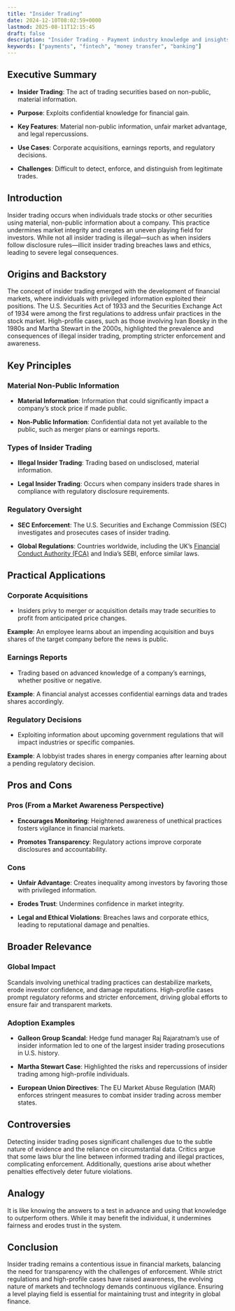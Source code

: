 ```yaml
---
title: "Insider Trading"
date: 2024-12-10T08:02:59+0000
lastmod: 2025-08-11T12:15:45
draft: false
description: "Insider Trading - Payment industry knowledge and insights"
keywords: ["payments", "fintech", "money transfer", "banking"]
---
```


## Executive Summary

- **Insider Trading**: The act of trading securities based on non-public, material information.

- **Purpose**: Exploits confidential knowledge for financial gain.

- **Key Features**: Material non-public information, unfair market advantage, and legal repercussions.

- **Use Cases**: Corporate acquisitions, earnings reports, and regulatory decisions.

- **Challenges**: Difficult to detect, enforce, and distinguish from legitimate trades.

## Introduction

Insider trading occurs when individuals trade stocks or other securities using material, non-public information about a company. This practice undermines market integrity and creates an uneven playing field for investors. While not all insider trading is illegal—such as when insiders follow disclosure rules—illicit insider trading breaches laws and ethics, leading to severe legal consequences.

## Origins and Backstory

The concept of insider trading emerged with the development of financial markets, where individuals with privileged information exploited their positions. The U.S. Securities Act of 1933 and the Securities Exchange Act of 1934 were among the first regulations to address unfair practices in the stock market. High-profile cases, such as those involving Ivan Boesky in the 1980s and Martha Stewart in the 2000s, highlighted the prevalence and consequences of illegal insider trading, prompting stricter enforcement and awareness.

## Key Principles

### Material Non-Public Information

- **Material Information**: Information that could significantly impact a company’s stock price if made public.

- **Non-Public Information**: Confidential data not yet available to the public, such as merger plans or earnings reports.

### Types of Insider Trading

- **Illegal Insider Trading**: Trading based on undisclosed, material information.

- **Legal Insider Trading**: Occurs when company insiders trade shares in compliance with regulatory disclosure requirements.

### Regulatory Oversight

- **SEC Enforcement**: The U.S. Securities and Exchange Commission (SEC) investigates and prosecutes cases of insider trading.

- **Global Regulations**: Countries worldwide, including the UK’s [Financial Conduct Authority (FCA)](https://faisalkhanllc.xyz/resources/payments-wiki/f/financial-conduct-authority-fca/) and India’s SEBI, enforce similar laws.

## Practical Applications

### Corporate Acquisitions

- Insiders privy to merger or acquisition details may trade securities to profit from anticipated price changes.

**Example**: An employee learns about an impending acquisition and buys shares of the target company before the news is public.

### Earnings Reports

- Trading based on advanced knowledge of a company’s earnings, whether positive or negative.

**Example**: A financial analyst accesses confidential earnings data and trades shares accordingly.

### Regulatory Decisions

- Exploiting information about upcoming government regulations that will impact industries or specific companies.

**Example**: A lobbyist trades shares in energy companies after learning about a pending regulatory decision.

## Pros and Cons

### Pros (From a Market Awareness Perspective)

- **Encourages Monitoring**: Heightened awareness of unethical practices fosters vigilance in financial markets.

- **Promotes Transparency**: Regulatory actions improve corporate disclosures and accountability.

### Cons

- **Unfair Advantage**: Creates inequality among investors by favoring those with privileged information.

- **Erodes Trust**: Undermines confidence in market integrity.

- **Legal and Ethical Violations**: Breaches laws and corporate ethics, leading to reputational damage and penalties.

## Broader Relevance

### Global Impact

Scandals involving unethical trading practices can destabilize markets, erode investor confidence, and damage reputations. High-profile cases prompt regulatory reforms and stricter enforcement, driving global efforts to ensure fair and transparent markets.

### Adoption Examples

- **Galleon Group Scandal**: Hedge fund manager Raj Rajaratnam’s use of insider information led to one of the largest insider trading prosecutions in U.S. history.

- **Martha Stewart Case**: Highlighted the risks and repercussions of insider trading among high-profile individuals.

- **European Union Directives**: The EU Market Abuse Regulation (MAR) enforces stringent measures to combat insider trading across member states.

## Controversies

Detecting insider trading poses significant challenges due to the subtle nature of evidence and the reliance on circumstantial data. Critics argue that some laws blur the line between informed trading and illegal practices, complicating enforcement. Additionally, questions arise about whether penalties effectively deter future violations.

## Analogy

It is like knowing the answers to a test in advance and using that knowledge to outperform others. While it may benefit the individual, it undermines fairness and erodes trust in the system.

## Conclusion

Insider trading remains a contentious issue in financial markets, balancing the need for transparency with the challenges of enforcement. While strict regulations and high-profile cases have raised awareness, the evolving nature of markets and technology demands continuous vigilance. Ensuring a level playing field is essential for maintaining trust and integrity in global finance.